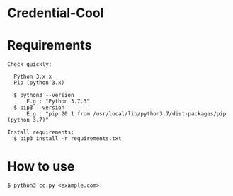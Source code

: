 # Credential-Cool

# Requirements
    Check quickly:
    
      Python 3.x.x
      Pip (python 3.x)
      
      $ python3 --version
          E.g : "Python 3.7.3"
      $ pip3 --version
          E.g : "pip 20.1 from /usr/local/lib/python3.7/dist-packages/pip (python 3.7)"
        
    Install requirements:
      $ pip3 install -r requirements.txt
    
# How to use
    $ python3 cc.py <example.com>

